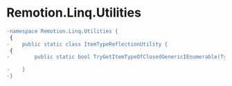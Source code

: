 # Remotion.Linq.Utilities

``` diff
-namespace Remotion.Linq.Utilities {
 {
-    public static class ItemTypeReflectionUtility {
 {
-        public static bool TryGetItemTypeOfClosedGenericIEnumerable(Type possibleEnumerableType, out Type itemType);

-    }
-}
```

